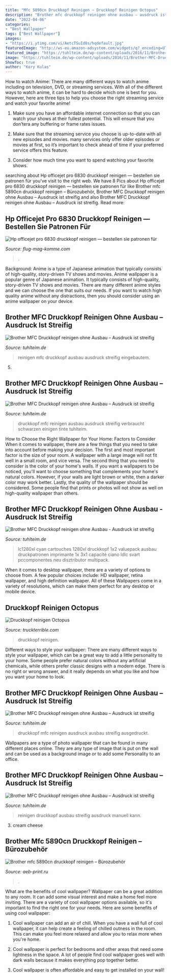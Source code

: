 ```yaml
---
title: "Mfc 5890cn Druckkopf Reinigen ~ Druckkopf Reinigen Octopus"
description: "Brother mfc druckkopf reinigen ohne ausbau – ausdruck ist streifig"
date: "2022-04-06"
categories:
- "Best Wallpaper"
tags: ["Best Wallpaper"]
images:
- "https://i.ytimg.com/vi/AetcTSuId0s/hqdefault.jpg"
featuredImage: "http://ws-eu.amazon-adsystem.com/widgets/q?_encoding=UTF8&amp;ASIN=B004HYDOH6&amp;Format=_SL160_&amp;ID=AsinImage&amp;MarketPlace=DE&amp;ServiceVersion=20070822&amp;WS=1&amp;tag=wwwtuhlteimde-21"
featured_image: "https://tuhlteim.de/wp-content/uploads/2016/11/Brother-MFC-Druckkopf-reinigen-ohne-Ausbau-Ausdruck-ist-streifig_B_640x360-300x169.jpg"
image: "https://tuhlteim.de/wp-content/uploads/2016/11/Brother-MFC-Druckkopf-reinigen-ohne-Ausbau-Ausdruck-ist-streifig_B_640x360-300x169.jpg"
ShowToc: true
author: "Kory Kulas"
---
```



How to watch Anime: There are many different ways to watch anime including on television, DVD, or streaming services.
With all of the different ways to watch anime, it can be hard to decide which one is best for you. However, here are three tips to help you choose the right streaming service and watch your favorite anime!
1. Make sure you have an affordable internet connection so that you can watch your shows at their fullest potential. This will ensure that you don’tera any buffering or frame rates issues.

2. Make sure that the streaming service you choose is up-to-date with all new episodes and movies. many services only offer older episodes or movies at first, so it’s important to check ahead of time if your preferred service offers this feature.

3. Consider how much time you want to spend watching your favorite shows.

	

		
searching about Hp officejet pro 6830 druckkopf reinigen — bestellen sie patronen für you've visit to the right web. We have 8 Pics about Hp officejet pro 6830 druckkopf reinigen — bestellen sie patronen für like Brother mfc 5890cn druckkopf reinigen – Bürozubehör, Brother MFC Druckkopf reinigen ohne Ausbau – Ausdruck ist streifig and also Brother MFC Druckkopf reinigen ohne Ausbau – Ausdruck ist streifig. Read more:
		
    
## Hp Officejet Pro 6830 Druckkopf Reinigen — Bestellen Sie Patronen Für

<img loading=lazy src="https://flug-mag-komme.com/csj/MyG0PKP3KDz_ErYXAxD29QHaFj.jpg" onerror="this.onerror=null;this.src='https://tse3.mm.bing.net/th?id=OIP.AwkmsFZN2fez018sw_03-QAAAA&amp;pid=15.1';" alt="Hp officejet pro 6830 druckkopf reinigen — bestellen sie patronen für">

_Source: flug-mag-komme.com_

>. 

	

Background: Anime is a type of Japanese animation that typically consists of high-quality, story-driven TV shows and movies.
Anime wallpaper is a popular genre of Japanese animation. It typically consists of high-quality, story-driven TV shows and movies. There are many different anime styles and we can choose the one that suits our needs. If you want to watch high quality anime without any distractions, then you should consider using an anime wallpaper on your device.

    
## Brother MFC Druckkopf Reinigen Ohne Ausbau – Ausdruck Ist Streifig

<img loading=lazy src="https://tuhlteim.de/wp-content/uploads/2016/11/Brother-MFC-Druckkopf-reinigen-ohne-Ausbau-Ausdruck-ist-streifig_1_640x360.jpg" onerror="this.onerror=null;this.src='https://tse4.mm.bing.net/th?id=OIP.UoiDbp_N7Xd9zvG6w6P3-wHaEK&amp;pid=15.1';" alt="Brother MFC Druckkopf reinigen ohne Ausbau – Ausdruck ist streifig">

_Source: tuhlteim.de_

>reinigen mfc druckkopf ausbau ausdruck streifig eingebautem. 

	

5.

    
## Brother MFC Druckkopf Reinigen Ohne Ausbau – Ausdruck Ist Streifig

<img loading=lazy src="https://tuhlteim.de/wp-content/uploads/2016/11/Brother-MFC-Druckkopf-reinigen-ohne-Ausbau-Ausdruck-ist-streifig_B_640x360-300x169.jpg" onerror="this.onerror=null;this.src='https://tse4.mm.bing.net/th?id=OIP.Xa7WRwz6SzCVqeI8TwVNdQAAAA&amp;pid=15.1';" alt="Brother MFC Druckkopf reinigen ohne Ausbau – Ausdruck ist streifig">

_Source: tuhlteim.de_

>druckkopf mfc reinigen ausbau ausdruck streifig verbraucht schwarzen einigen tinte tuhlteim. 

	

How to Choose the Right Wallpaper for Your Home: Factors to Consider
When it comes to wallpaper, there are a few things that you need to take into account before making your decision. The first and most important factor is the size of your room. A wallpaper with a large image will not fit well in a small room, and vice versa. 
The second thing that you need to consider is the color of your home's walls. If you want a wallpapers to be noticed, you'll want to choose something that complements your home's natural colors. However, if your walls are light brown or white, then a darker color may work better. 
Lastly, the quality of the wallpaper should be considered. Some people find that prints or photos will not show as well on high-quality wallpaper than others.

    
## Brother MFC Druckkopf Reinigen Ohne Ausbau - Ausdruck Ist Streifig

<img loading=lazy src="http://ws-eu.amazon-adsystem.com/widgets/q?_encoding=UTF8&amp;ASIN=B004HYDOH6&amp;Format=_SL160_&amp;ID=AsinImage&amp;MarketPlace=DE&amp;ServiceVersion=20070822&amp;WS=1&amp;tag=wwwtuhlteimde-21" onerror="this.onerror=null;this.src='https://tse2.mm.bing.net/th?id=OIP.cIhwCVRANe-YtwxVIKQHuwAAAA&amp;pid=15.1';" alt="Brother MFC Druckkopf reinigen ohne Ausbau - Ausdruck ist streifig">

_Source: tuhlteim.de_

>lc1280xl cyan cartouches 1280xl druckkopf 1x2 valuepack ausbau druckpatronen imprimante 1x 3x1 capacité ciano ldlc svart pccomponentes neu disztributor multipack. 

	

When it comes to desktop wallpaper, there are a variety of options to choose from. A few popular choices include: HD wallpaper, retina wallpaper, and high definition wallpaper. All of these Wallpapers come in a variety of resolutions, which can make them perfect for any desktop or mobile device. 

    
## Druckkopf Reinigen Octopus

<img loading=lazy src="https://truckterrible.com/ytjkm/0U3wdf7B01Sd587ftlSwEwAAAA.jpg" onerror="this.onerror=null;this.src='https://tse3.mm.bing.net/th?id=OIP.DcZGgKd7QyH0wRW0zoAkiQAAAA&amp;pid=15.1';" alt="Druckkopf reinigen Octopus">

_Source: truckterrible.com_

>druckkopf reinigen. 

	

Different ways to style your wallpaper:
There are many different ways to style your wallpaper, which can be a great way to add a little personality to your home. Some people prefer natural colors without any artificial chemicals, while others prefer classic designs with a modern edge. There is no right or wrong answer, and it really depends on what you like and how you want your home to look.

    
## Brother MFC Druckkopf Reinigen Ohne Ausbau – Ausdruck Ist Streifig

<img loading=lazy src="https://tuhlteim.de/wp-content/uploads/2016/11/Brother-MFC-Druckkopf-reinigen-ohne-Ausbau-Ausdruck-ist-streifig_E_640x360.jpg" onerror="this.onerror=null;this.src='https://tse1.mm.bing.net/th?id=OIP.Kcd4F-_SPBxaEDGNSfNWQwHaEK&amp;pid=15.1';" alt="Brother MFC Druckkopf reinigen ohne Ausbau – Ausdruck ist streifig">

_Source: tuhlteim.de_

>druckkopf mfc reinigen ausdruck ausbau streifig ausgedruckt. 

	



Wallpapers are a type of photo wallpaper that can be found in many different places online. They are any type of image that is put on the wall and can be used as a background image or to add some Personality to an office.

    
## Brother MFC Druckkopf Reinigen Ohne Ausbau – Ausdruck Ist Streifig

<img loading=lazy src="https://tuhlteim.de/wp-content/uploads/2016/11/Brother-MFC-Druckkopf-reinigen-ohne-Ausbau-Ausdruck-ist-streifig_C_640x360.jpg" onerror="this.onerror=null;this.src='https://tse1.mm.bing.net/th?id=OIP.lhhvQvDr_a7amsZ2oPg_GwHaEK&amp;pid=15.1';" alt="Brother MFC Druckkopf reinigen ohne Ausbau – Ausdruck ist streifig">

_Source: tuhlteim.de_

>reinigen druckkopf ausbau streifig ausdruck manuell kann. 

	

3. cream cheese 

    
## Brother Mfc 5890cn Druckkopf Reinigen – Bürozubehör

<img loading=lazy src="https://i.ytimg.com/vi/AetcTSuId0s/hqdefault.jpg" onerror="this.onerror=null;this.src='https://tse3.mm.bing.net/th?id=OIP.I09XEN5JGPkmxlIoqWqzkAHaFj&amp;pid=15.1';" alt="Brother mfc 5890cn druckkopf reinigen – Bürozubehör">

_Source: aeb-print.ru_

>. 

	

What are the benefits of cool wallpaper?
Wallpaper can be a great addition to any room. It can add some visual interest and make a home feel more inviting. There are a variety of cool wallpaper options available, so it's important to find the right one for your needs. Here are some benefits of using cool wallpaper: 
1. Cool wallpaper can add an air of chill. When you have a wall full of cool wallpaper, it can help create a feeling of chilled outness in the room. This can make you feel more relaxed and allow you to relax more when you're home. 

2. Cool wallpaper is perfect for bedrooms and other areas that need some lightness in the space. A lot of people find cool wallpaper goes well with dark walls because it makes everything pop together better. 

3. Cool wallpaper is often affordable and easy to get installed on your wall!

